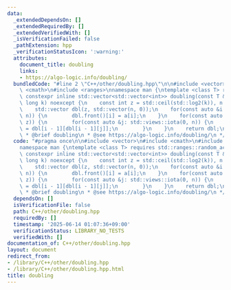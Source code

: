 ```yaml
---
data:
  _extendedDependsOn: []
  _extendedRequiredBy: []
  _extendedVerifiedWith: []
  _isVerificationFailed: false
  _pathExtension: hpp
  _verificationStatusIcon: ':warning:'
  attributes:
    document_title: doubling
    links:
    - https://algo-logic.info/doubling/
  bundledCode: "#line 2 \"C++/other/doubling.hpp\"\n\n#include <vector>\n#include\
    \ <cmath>\n#include <ranges>\nnamespace man {\ntemplate <class T> requires std::ranges::random_access_range<T>\
    \ constexpr inline std::vector<std::vector<int>> doubling(const T &a, const long\
    \ long k) noexcept {\n    const int z = std::ceil(std::log2(k)), n = std::ssize(a);\n\
    \    std::vector dbl(z, std::vector(n, 0));\n    for(const auto &i: std::views::iota(0,\
    \ n)) {\n        dbl.front()[i] = a[i];\n    }\n    for(const auto &i: std::views::iota(1,\
    \ z)) {\n        for(const auto &j: std::views::iota(0, n)) {\n            dbl[i][j]\
    \ = dbl[i - 1][dbl[i - 1][j]];\n        }\n    }\n    return dbl;\n}\n}\n\n/**\n\
    \ * @brief doubling\n * @see https://algo-logic.info/doubling/\n */\n"
  code: "#pragma once\n\n#include <vector>\n#include <cmath>\n#include <ranges>\n\
    namespace man {\ntemplate <class T> requires std::ranges::random_access_range<T>\
    \ constexpr inline std::vector<std::vector<int>> doubling(const T &a, const long\
    \ long k) noexcept {\n    const int z = std::ceil(std::log2(k)), n = std::ssize(a);\n\
    \    std::vector dbl(z, std::vector(n, 0));\n    for(const auto &i: std::views::iota(0,\
    \ n)) {\n        dbl.front()[i] = a[i];\n    }\n    for(const auto &i: std::views::iota(1,\
    \ z)) {\n        for(const auto &j: std::views::iota(0, n)) {\n            dbl[i][j]\
    \ = dbl[i - 1][dbl[i - 1][j]];\n        }\n    }\n    return dbl;\n}\n}\n\n/**\n\
    \ * @brief doubling\n * @see https://algo-logic.info/doubling/\n */"
  dependsOn: []
  isVerificationFile: false
  path: C++/other/doubling.hpp
  requiredBy: []
  timestamp: '2025-06-14 01:07:36+09:00'
  verificationStatus: LIBRARY_NO_TESTS
  verifiedWith: []
documentation_of: C++/other/doubling.hpp
layout: document
redirect_from:
- /library/C++/other/doubling.hpp
- /library/C++/other/doubling.hpp.html
title: doubling
---
```

